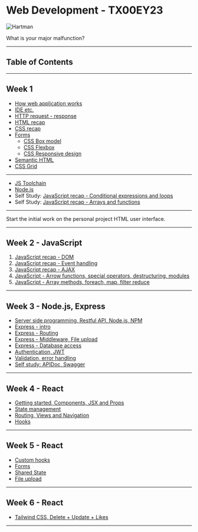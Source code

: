 # Web Development - TX00EY23

![Hartman](images/Sgt.Hartman.webp)

What is your major malfunction?

---

## Table of Contents

---

## Week 1

- [How web application works](Week1/architecture.md)
- [IDE etc.](Week1/tools_pt1.md)
- [HTTP request - response](Week1/http-request-response.md)
- [HTML recap](Week1/HTML-recap.md)
- [CSS recap](Week1/CSS-recap.md)
- [Forms](Week1/form/form.md)
  - [CSS Box model](Week1/form/css/box-model.md)
  - [CSS Flexbox](Week1/form/css/flexbox.md)
  - [CSS Responsive design](Week1/form/css/media-queries.md)
- [Semantic HTML](https://webaim.org/resources/htmlcheatsheet/HTML%20Semantics%20and%20Accessibility%20Cheat%20Sheet.pdf)
- [CSS Grid](Week1/form/css/grid.md)

---

- [JS Toolchain](Week1/tools_pt2.md)
- [Node.js](Week1/node.md)
- Self Study: [JavaScript recap - Conditional expressions and loops](Week1/JS-recap1.md)
- Self Study: [JavaScript recap - Arrays and functions](Week1/JS-recap2.md)

--- 

Start the initial work on the personal project HTML user interface.

---

## Week 2 - JavaScript


1. [JavaScript recap - DOM](Week2/JS-recap3.md)
2. [JavaScript recap - Event handling](Week2/JS-recap4.md)
3. [JavaScript recap - AJAX](Week2/JS-recap5.md)
4. [JavaScript - Arrow functions, special operators, destructuring, modules](Week2/AdvancedJavaScript1.md)
5. [JavaScript - Array methods, foreach, map, filter reduce](Week2/AdvancedJavascript2.md)

---

## Week 3 - Node.js, Express

- [Server side programming, Restful API, Node.js, NPM](Week3/01-server-side-programming.md)
- [Express - intro](Week3/02-express.md)
- [Express - Routing](Week3/03-routing.md)
- [Express - Middleware, File upload](Week3/04-middleware.md)
- [Express - Database access](Week3/05-database.md)
- [Authentication, JWT](Week3/06-auth.md)
- [Validation, error handling](Week3/07-validation.md)
- [Self study: APIDoc, Swagger](Week3/extra-apidoc.md)

---

## Week 4 - React

- [Getting started, Components, JSX and Props](Week4/01-react-start.md)
- [State management](Week4/02-react-state.md)
- [Routing, Views and Navigation](Week4/03-react-routing.md)
- [Hooks](Week4/04-hooks.md)

---

## Week 5 - React


- [Custom hooks](Week5/02-custom-hooks.md)
- [Forms](Week5/03-forms.md)
- [Shared State](Week5/04-context.md)
- [File upload](Week5/05-upload.md)

---

## Week 6 - React

- [Tailwind CSS, Delete + Update + Likes](Week6/tailwind.md)

---

